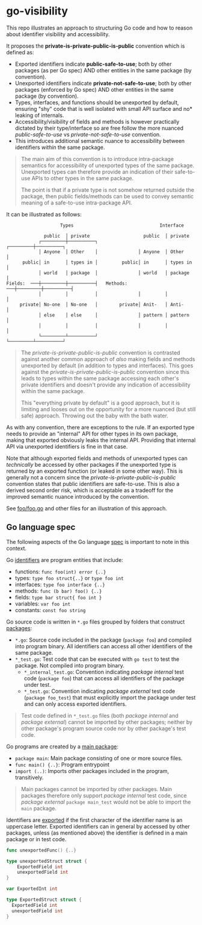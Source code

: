 # go-visibility

This repo illustrates an approach to structuring Go code and how to reason about
identifier visibility and accessibility.

It proposes the **private-is-private-public-is-public** convention which is defined as:
- Exported identifiers indicate **public-safe-to-use**; both by other packages (as per Go spec) AND other entities in the same package (by convention).
- Unexported identifiers indicate **private-not-safe-to-use**; both by other packages (enforced by Go spec) AND other entities in the same package (by convention).
- Types, interfaces, and functions should be unexported by default, ensuring "shy" code that is well isolated with small API surface and no* leaking of internals.
- Accessibility/visibility of fields and methods is however practically dictated by their type/interface so are free follow the more nuanced _public-safe-to-use_ vs _private-not-safe-to-use_ convention.
- This introduces additional semantic nuance to accessibility between identifiers _within_ the same package.

> The main aim of this convention is to introduce intra-package semantics for accessibility of
> unexported types of the same package. Unexported types can therefore provide an indication 
> of their safe-to-use APIs to other types in the same package.
> 
> The point is that if a private type is not somehow returned outside the package, then 
> public fields/methods can be used to convey semantic meaning of a safe-to-use intra-package API.

It can be illustrated as follows:
```
                    Types                                Interface

              public  │ private                    public  │ private
            ┌─────────┼──────────┐               ┌─────────┼──────────┐
            │ Anyone  │ Other    │               │ Anyone  │ Other    │
      public│ in      │ types in │         public│ in      │ types in │
            │ world   │ package  │               │ world   │ package  │
Fields:  ───┼─────────┼──────────┤   Methods: ───┼─────────┼──────────┤
            │         │          │               │         │          │
     private│ No-one  │ No-one   │        private│ Anit-   │ Anti-    │
            │ else    │ else     │               │ pattern │ pattern  │
            │         │          │               │         │          │
            └─────────┴──────────┘               └─────────┴──────────┘
```

> The _private-is-private-public-is-public_ convention is contrasted against another 
> common approach of _also_ making fields and methods unexported by default (in addition to types and interfaces). 
> This goes against the _private-is-private-public-is-public_ convention
> since this leads to types within the same package accessing each other's private identifiers and doesn't
> provide any indication of accessibility within the same package. 
> 
> This "everything private by default" is a good approach, but it is limiting and 
> looses out on the opportunity for a more nuanced (but still safe) approach.
> Throwing out the baby with the bath water.

As with any convention, there are exceptions to the rule. If an exported type needs to provide an "internal" API
for other types in its own package, making that exported obviously leaks the internal API. Providing
that internal API via unexported identifiers is fine in that case.

Note that although exported fields and methods of unexported types can _technically_ be accessed by other packages
if the unexported type is returned by an exported function (or leaked in some other way).
This is generally not a concern since the _private-is-private-public-is-public_ convention states that public identifiers are safe-to-use.
This is also a derived second order risk, which is acceptable as a tradeoff for the improved semantic nuance introduced by the convention.

See [foo/foo.go](foo/foo.go) and other files for an illustration of this approach.

## Go language spec

The following aspects of the Go language [spec](https://go.dev/ref/spec) is important to note in this context.

Go [identifiers](https://go.dev/ref/spec#Identifiers) are program entities that include:
- functions: `func foo(int) error {..}`
- types: `type foo struct{..}` or `type foo int`
- interfaces: `type foo interface {..}`
- methods: `func (b bar) foo() {..}`
- fields: `type bar struct{ foo int }`
- variables: `var foo int`
- constants: `const foo string`

Go source code is written in `*.go` files grouped by folders that construct [packages](https://go.dev/ref/spec#Packages):
- `*.go`: Source code included in the package (`package foo`) and compiled into program binary. All identifiers can access all other identifiers of the same package.
- `*_test.go`: Test code that can be executed with `go test` to test the package. Not compiled into program binary.
  - `*_internal_test.go`: Convention indicating _package internal_ test code (`package foo`) that can access all identifiers of the package under test.
  - `*_test.go`: Convention indicating _package external_ test code (`package foo_test`) that must explicitly import the package under test and can only access exported identifiers.

> Test code defined in `*_test.go` files (both _package internal_ and _package external_) cannot be imported
> by other packages; neither by other package's program source code nor by other package's test code.

Go programs are created by a [main package](https://go.dev/ref/spec#Program_execution):
- `package main`: Main package consisting of one or more source files.
- `func main() {..}`: Program entrypoint
- `import (..)`: Imports other packages included in the program, transitively.

> Main packages cannot be imported by other packages. 
> Main packages therefore only support _package internal_ test code, 
> since _package external_ `package main_test` would not be able to import the `main` package.

Identifiers are [exported](https://go.dev/ref/spec#Exported_identifiers) if 
the first character of the identifier name is an uppercase letter.
Exported identifiers can in general by accessed by other packages, unless (as mentioned above) the
identifier is defined in a main package or in test code.
```go
func unexportedFunc() {..}

type unexportedStruct struct {
	ExportedField int
	unexportedField int
}

var ExportedInt int

type ExportedStruct struct {
  ExportedField int
  unexportedField int
}

```




